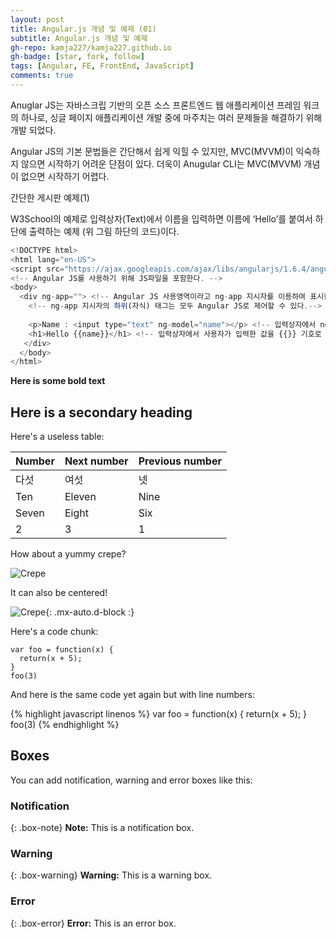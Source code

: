```yaml
---
layout: post
title: Angular.js 개념 및 예제 (01)
subtitle: Angular.js 개념 및 예제
gh-repo: kamja227/kamja227.github.io
gh-badge: [star, fork, follow]
tags: [Angular, FE, FrontEnd, JavaScript]
comments: true
---
```


Anuglar JS는 자바스크립 기반의 오픈 소스 프론트엔드 웹 애플리케이션 프레임 워크의 하나로,
싱글 페이지 애플리케이션 개발 중에 마주치는 여러 문제들을 해결하기 위해 개발 되었다.

Angular JS의 기본 문법들은 간단해서 쉽게 익힐 수 있지만, MVC(MVVM)이 익숙하지 않으면 시작하기 어려운 단점이 있다.
더욱이 Anugular CLI는 MVC(MVVM) 개념이 없으면 시작하기 어렵다.

간단한 게시판 예제(1)

W3School의 예제로 입력상자(Text)에서 이름을 입력하면
이름에 ‘Hello’를 붙여서 하단에 출력하는 예제 (위 그림 하단의 코드)이다.
```javascript
<!DOCTYPE html>
<html lang="en-US">
<script src="https://ajax.googleapis.com/ajax/libs/angularjs/1.6.4/angular.min.js"></script>
<!-- Angular JS를 사용하기 위해 JS파일을 포함한다. -->
<body>
  <div ng-app=""> <!-- Angular JS 사용영역이라고 ng-app 지시자를 이용하여 표시한다. -->
    <!-- ng-app 지시자의 하위(자식) 태그는 모두 Angular JS로 제어할 수 있다.-->
    
    <p>Name : <input type="text" ng-model="name"></p> <!-- 입력상자에서 ng-model 지시자로 'name'이라는 이름을 부여했다. -->
    <h1>Hello {{name}}</h1> <!-- 입력상자에서 사용자가 입력한 값을 {{}} 기호로 출력한다.-->
   </div>
  </body>
</html>
```

**Here is some bold text**

## Here is a secondary heading

Here's a useless table:

| Number | Next number | Previous number |
| :------ |:--- | :--- |
| 다섯 | 여섯 | 넷 |
| Ten | Eleven | Nine |
| Seven | Eight | Six |
| 2 | 3 | 1 |


How about a yummy crepe?

![Crepe](https://s3-media3.fl.yelpcdn.com/bphoto/cQ1Yoa75m2yUFFbY2xwuqw/348s.jpg)

It can also be centered!

![Crepe](https://s3-media3.fl.yelpcdn.com/bphoto/cQ1Yoa75m2yUFFbY2xwuqw/348s.jpg){: .mx-auto.d-block :}

Here's a code chunk:

~~~
var foo = function(x) {
  return(x + 5);
}
foo(3)
~~~


And here is the same code yet again but with line numbers:

{% highlight javascript linenos %}
var foo = function(x) {
  return(x + 5);
}
foo(3)
{% endhighlight %}

## Boxes
You can add notification, warning and error boxes like this:

### Notification

{: .box-note}
**Note:** This is a notification box.

### Warning

{: .box-warning}
**Warning:** This is a warning box.

### Error

{: .box-error}
**Error:** This is an error box.
